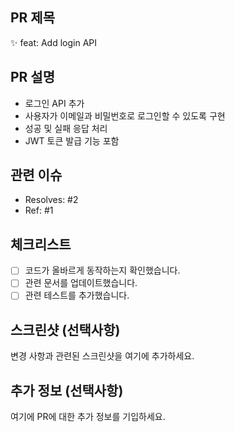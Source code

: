 ## PR 제목

:sparkles: feat: Add login API

## PR 설명

- 로그인 API 추가
- 사용자가 이메일과 비밀번호로 로그인할 수 있도록 구현
- 성공 및 실패 응답 처리
- JWT 토큰 발급 기능 포함

## 관련 이슈

- Resolves: #2
- Ref: #1

## 체크리스트

- [ ] 코드가 올바르게 동작하는지 확인했습니다.
- [ ] 관련 문서를 업데이트했습니다.
- [ ] 관련 테스트를 추가했습니다.

## 스크린샷 (선택사항)

변경 사항과 관련된 스크린샷을 여기에 추가하세요.

## 추가 정보 (선택사항)

여기에 PR에 대한 추가 정보를 기입하세요.
